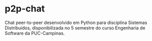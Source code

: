 # p2p-chat
Chat peer-to-peer desenvolvido em Python para disciplina Sistemas Distribuídos, disponibilizada no 5 semestre do curso Engenharia de Software da PUC-Campinas.
